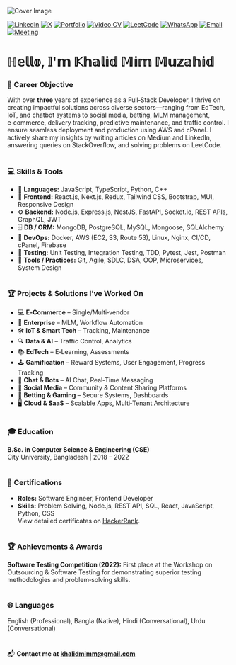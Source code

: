 ![Cover Image](https://media.licdn.com/dms/image/v2/D5616AQF8mw84Rh73mg/profile-displaybackgroundimage-shrink_350_1400/B56ZlHHNHPKMAY-/0/1757834696033?e=1761177600&v=beta&t=m2S1Na6LuuByhAqBjgNuTnEUlJWsy3lCwI5Cc6tGuMI)

<!-- **[LinkedIn](https://www.linkedin.com/in/khalidmimmuzahid/)** | **[LeetCode](https://www.leetcode.com/u/KhalidMimMuzahid)** | **[Portfolio](https://khalid-mim-muzahid.web.app/)** | **[Video CV](https://youtu.be/iFN7BDz3O54)** | **+880171620459** | **[khalidmimm@gmail.com](mailto:khalidmimm@gmail.com)** -->

[![LinkedIn](https://img.shields.io/badge/LinkedIn-Profile-blue?logo=linkedin)](https://www.linkedin.com/in/khalidmimmuzahid/)
[![X](https://img.shields.io/badge/X-Follow-000000?logo=twitter&logoColor=white)](https://x.com/khalid_muzahid)
[![Portfolio](https://img.shields.io/badge/Portfolio-Web-blueviolet?logo=google-chrome)](https://khalid-mim-muzahid.web.app/)
[![Video CV](https://img.shields.io/badge/Video-CV-red?logo=youtube)](https://youtu.be/iFN7BDz3O54)
[![LeetCode](https://img.shields.io/badge/LeetCode-Profile-orange?logo=leetcode)](https://www.leetcode.com/u/KhalidMimMuzahid)
[![WhatsApp](https://img.shields.io/badge/WhatsApp-Chat-green?logo=whatsapp)](https://api.whatsapp.com/send?phone=8801716204599&text=Hi%20Khalid,%20Are%20you%20available%20now%20?)
[![Email](https://img.shields.io/badge/Email-Me-informational?logo=gmail)](mailto:khalidmimm@gmail.com)
[![Meeting](https://img.shields.io/badge/1:1%20Meeting-success?logo=googlecalendar&logoColor=white)](https://calendly.com/khalidmimmuzahid/1-1-meeting-with-khalid)


# ℍ𝕖𝕝𝕝𝕠, 𝕀'𝕞 𝕂𝕙𝕒𝕝𝕚𝕕 𝕄𝕚𝕞 𝕄𝕦𝕫𝕒𝕙𝕚𝕕

### 🎯 Career Objective

With over **three** years of experience as a Full‑Stack Developer, I thrive on creating impactful solutions across diverse sectors—ranging from EdTech, IoT, and chatbot systems to social media, betting, MLM management, e‑commerce, delivery tracking, predictive maintenance, and traffic control. I ensure seamless deployment and production using AWS and cPanel. I actively share my insights by writing articles on Medium and LinkedIn, answering queries on StackOverflow, and solving problems on LeetCode.

<h1></h1>

### 💻 Skills & Tools

- 📝 **Languages:** JavaScript, TypeScript, Python, C++  
- 🎨 **Frontend:** React.js, Next.js, Redux, Tailwind CSS, Bootstrap, MUI, Responsive Design  
- ⚙️ **Backend:** Node.js, Express.js, NestJS, FastAPI, Socket.io, REST APIs, GraphQL, JWT  
- 🗄️ **DB / ORM:** MongoDB, PostgreSQL, MySQL, Mongoose, SQLAlchemy  
- 🚀 **DevOps:** Docker, AWS (EC2, S3, Route 53), Linux, Nginx, CI/CD, cPanel, Firebase
- 🧪 **Testing:** Unit Testing, Integration Testing, TDD, Pytest, Jest, Postman  
- 🔧 **Tools / Practices:** Git, Agile, SDLC, DSA, OOP, Microservices, System Design  



<h1></h1>

### 🏆 Projects & Solutions I’ve Worked On

- 💻 **E‑Commerce** – Single/Multi‑vendor  
- 🏢 **Enterprise** – MLM, Workflow Automation  
- 🛠 **IoT & Smart Tech** – Tracking, Maintenance  
- 🔍 **Data & AI** – Traffic Control, Analytics  
- 📚 **EdTech** – E‑Learning, Assessments
- 🕹️ **Gamification** – Reward Systems, User Engagement, Progress Tracking
- 💬 **Chat & Bots** – AI Chat, Real‑Time Messaging  
- 📱 **Social Media** – Community & Content Sharing Platforms  
- 🎰 **Betting & Gaming** – Secure Systems, Dashboards  
- 🖥️ **Cloud & SaaS** – Scalable Apps, Multi‑Tenant Architecture  


<!-- <h1></h1> -->

<!-- ### 💼 Experience

#### Mid‑Level Software Engineer (Hybrid)  
Antt Robotics Ltd — Dhaka, Bangladesh | March 2024 – Present
- Led technical decisions to optimize cost‑efficiency and ensure long‑term maintainability.  
- Mentored junior developers to improve skills and problem‑solving abilities.  
- Prioritized features and tasks to align timelines with business goals.  
- Led complex projects focusing on real‑time systems, machine learning, and big data.  
**Technologies:** AWS, EC2, S3, Route 53, Docker, CI/CD, cPanel  

#### Full Stack Developer (Remote)  
3W — Greater Noida, India | August 2023 – March 2024
- Translated business requirements into scalable solutions with cross‑functional teams.  
- Developed and maintained back‑end systems to enhance performance and reliability.  
- Authored clear technical documentation to accelerate onboarding and clarity.  
**Technologies:** Python, FastAPI, SQLAlchemy, PostgreSQL, MySQL  

#### Full Stack Web Developer (Remote)  
Drive lah — Singapore | July 2022 – July 2023
- Built responsive UIs integrated with back‑end APIs for seamless data flow.  
- Optimized complex MongoDB operations to improve data processing efficiency.  
- Delivered dynamic web applications, boosting user engagement and satisfaction.  
**Technologies:** React.js, Socket.io, SCSS, Redux, TypeScript, Mongoose  

#### Full Stack Developer Intern (Remote)  
Geeks Of Gurukul — Bangalore, India | April 2022 – June 2022
- Developed web apps with focus on responsiveness and UX.  
- Fostered agile practices and open communication for efficient delivery.  
- Collaborated with designers to implement user‑centered interfaces.  
**Technologies:** Node.js, Next.js, MongoDB, Express.js, S3, JWT   -->

<!-- <h1></h1>

### 🚀 Projects

#### AI Policing (Traffic Controller)  
[Client](https://github.com/KhalidMimMuzahid/AI_policing_reactjs_app) | [Server](https://github.com/KhalidMimMuzahid/ai_policing_fastapi)  
- Developed real‑time traffic analysis using camera feeds for faster detection.  
- Architected a modular system supporting super‑admin and admin roles.  
- Enabled data streaming via WebSockets between backend analysis and frontend.  
**Technologies:** Python, FastAPI, SQLAlchemy, WebSocket, React, Tailwind CSS, Redux, RTK Query  

#### Event Booking System  
[Client/Server](https://github.com/KhalidMimMuzahid/Event_Booking_System)  
- Built full‑stack event booking platform with user authentication.  
- Implemented secure login with access/refresh tokens and session handling.  
- Added event filtering, booking history, and real‑time reservation features.  
**Technologies:** NestJS, MongoDB, Mongoose, RESTful API, JWT, React, JavaScript, CSS   -->

<h1></h1>

### 🎓 Education

**B.Sc. in Computer Science & Engineering (CSE)**  
City University, Bangladesh | 2018 – 2022  

<h1></h1>

### 📜 Certifications

- **Roles:** Software Engineer, Frontend Developer  
- **Skills:** Problem Solving, Node.js, REST API, SQL, React, JavaScript, Python, CSS  
View detailed certificates on [HackerRank](https://www.hackerrank.com/KhalidMimMuzahid).


<h1></h1>

### 🏆 Achievements & Awards

**Software Testing Competition (2022):** First place at the Workshop on Outsourcing & Software Testing for demonstrating superior testing methodologies and problem‑solving skills.  

<h1></h1>

### 🌐 Languages

English (Professional), Bangla (Native), Hindi (Conversational), Urdu (Conversational)  

<h1></h1>

📬 **Contact me at** [**khalidmimm@gmail.com**](mailto:khalidmimm@gmail.com)

